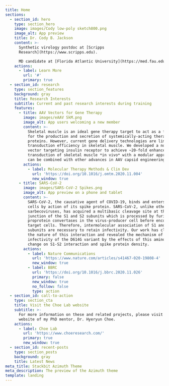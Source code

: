 ```yaml
---
title: Home
sections:
  - section_id: hero
    type: section_hero
    image: images/Cody low-poly sketch800.png
    image_alt: App preview
    title: Dr. Cody B. Jackson
    content: >-
      Synthetic virology postdoc at [Scripps
      Research](https://www.scripps.edu).  

      MD candidate at [Florida Atlantic University](https://med.fau.edu).
    actions:
      - label: Learn More
        url: '#'
        primary: true
  - section_id: research
    type: section_features
    background: gray
    title: Research Interests
    subtitle: Current and past research interests during training
    features:
      - title: AAV Vectors for Gene Therapy
        image: images/eAAV SkM.png
        image_alt: App users welcoming a new member
        content: >-
          Skeletal muscle is an ideal gene therapy target to act as a factory
          for the production and secretion of systemically-acting therapeutic
          proteins. However, current gene delivery technologies are limited in
          transduction efficiency in skeletal muscle. We developed a novel AAV
          vector targeting insulin receptor to achieve ~20-fold enhanced
          transduction of skeletal muscle *in vivo* with a modular approach that
          can be combined with other advances in AAV capsid engineering.
        actions:
          - label: Molecular Therapy Methods & Clin Dev
            url: 'https://doi.org/10.1016/j.omtm.2020.11.004'
            new_window: true
      - title: SARS-CoV-2
        image: images/SARS-CoV-2 Spikes.png
        image_alt: App preview on a phone and tablet
        content: >-
          SARS-CoV-2, the causative agent of COVID-19, binds and enters host
          cells by action of its spike protein. SARS-CoV-2, unlike other
          sarbecoviruses, has acquired a multibasic cleavage site at the
          junction of the S1 and S2 subunits which is processed by furin-like
          proprotein convertases in the virus-producer cell before encountering
          target cells. Therefore, intermolecular association of S1 and S2
          subunits are necessary to retain infectivity. Our work has clarified
          the nature of this interaction and revealed the mechanism of increased
          infectivity of the D614G variant by the effects of this amino acid
          change on S1-S2 interaction and spike protein density. 
        actions:
          - label: Nature Communications
            url: 'https://www.nature.com/articles/s41467-020-19808-4'
            new_window: true
          - label: BBRC
            url: 'https://doi.org/10.1016/j.bbrc.2020.11.026'
            primary: false
            new_window: true
            no_follow: false
            type: action
  - section_id: call-to-action
    type: section_cta
    title: Visit the Choe Lab website
    subtitle: >-
      For more information on these and related projects, please visit the
      website of my PhD mentor, Dr. Hyeryun Choe.
    actions:
      - label: Choe Lab
        url: 'https://www.choeresearch.com/'
        primary: true
        new_window: true
  - section_id: recent-posts
    type: section_posts
    background: gray
    title: Latest News
meta_title: Stackbit Azimuth Theme
meta_description: The preview of the Azimuth theme
template: landing
---
```


